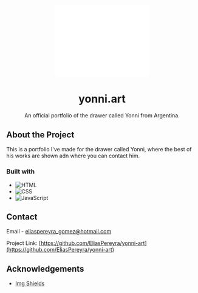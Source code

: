 <div align="center">
  <a href="https://yonni.art"><img src="https://github.com/EliasPereyra/yonni-art/blob/main/img/logos/Logo-2.png" target="_blank" width="250" /></a>
  <h1>yonni.art</h1>
  <p>An official portfolio of the drawer called Yonni from Argentina.</p>
</div>

## About the Project

This is a portfolio I've made for the drawer called Yonni, where the best of his works are shown adn where you can contact him.

### Built with

* ![HTML][HTML]
* ![CSS][CSS]
* ![JavaScript][JavaScript]

[HTML]: https://img.shields.io/badge/html5-E34F26?style=for-the-badge&logo=html5&logoColor=white
[CSS]: https://img.shields.io/badge/css3-1572B6?style=for-the-badge&logo=css3&logoColor=white
[JavaScript]: https://img.shields.io/badge/javascript-F7DF1E?style=for-the-badge&logo=javascript&logoColor=white

## Contact

Email - [eliaspereyra_gomez@hotmail.com](mailto:eliaspereyra_gomez@hotmail.com)

Project Link: [https://github.com/EliasPereyra/yonni-art](https://github.com/EliasPereyra/yonni-art)

## Acknowledgements

* [Img Shields](https://shields.io)

